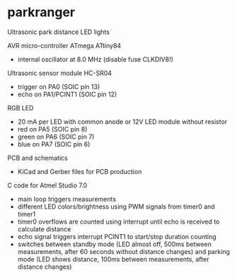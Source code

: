 # parkranger
Ultrasonic park distance LED lights

AVR micro-controller ATmega ATtiny84
 - internal oscillator at 8.0 MHz (disable fuse CLKDIV8!)
 
Ultrasonic sensor module HC-SR04
 - trigger on PA0 (SOIC pin 13)
 - echo on PA1/PCINT1 (SOIC pin 12)

RGB LED
 - 20 mA per LED with common anode or 12V LED module without resistor
 - red on PA5 (SOIC pin 8)
 - green on PA6 (SOIC pin 7)
 - blue on PA7 (SOIC pin 6)

PCB and schematics
 - KiCad and Gerber files for PCB production

C code for Atmel Studio 7.0
 - main loop triggers measurements
 - different LED colors/brightness using PWM signals from timer0 and timer1
 - timer0 overflows are counted using interrupt until echo is received to calculate distance
 - echo signal triggers interrupt PCINT1 to start/stop duration counting
 - switches between standby mode (LED almost off, 500ms between measurements, after 60 seconds without distance changes) and parking mode (LED shows distance, 100ms between measurements, after distance changes)
